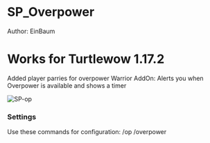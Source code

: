

# SP_Overpower
Author: EinBaum
# Works for Turtlewow 1.17.2
Added player parries for overpower
Warrior AddOn: Alerts you when Overpower is available and shows a timer

![SP-op](https://github.com/user-attachments/assets/b659af3d-eeb4-4138-bd63-85c5b44162a5)


### Settings

Use these commands for configuration:
	/op
	/overpower

